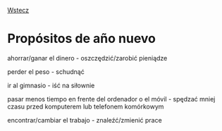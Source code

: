 [Wstecz](../hiszpanski.md)

# Propósitos de año nuevo

ahorrar/ganar el dinero - oszczędzić/zarobić pieniądze

perder el peso - schudnąć

ir al gimnasio - iść na siłownie

pasar menos tiempo en frente del ordenador o el móvil - spędzać mniej czasu przed komputerem lub telefonem komórkowym

encontrar/cambiar el trabajo - znaleźć/zmienić prace

